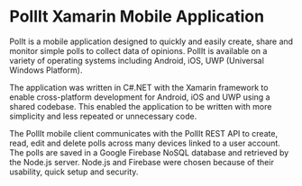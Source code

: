 # PollIt Xamarin Mobile Application

PolIt is a mobile application designed to quickly and easily create, share and monitor simple
polls to collect data of opinions. PollIt is available on a variety of operating systems including
Android, iOS, UWP (Universal Windows Platform).

The application was written in C#.NET with the Xamarin framework to enable cross-platform
development for Android, iOS and UWP using a shared codebase. This enabled the application
to be written with more simplicity and less repeated or unnecessary code.

The PollIt mobile client communicates with the PollIt REST API to create, read, edit and delete
polls across many devices linked to a user account. The polls are saved in a Google Firebase
NoSQL database and retrieved by the Node.js server. Node.js and Firebase were chosen
because of their usability, quick setup and security.
